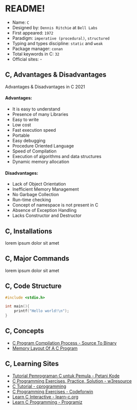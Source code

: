 # README!
* Name: `C`
* Designed by: `Dennis Ritchie` at `Bell Labs`
* First appeared: `1972`
* Paradigm:  `imperative (procedural)`, `structured`
* Typing and types discipline: `static` and `weak`
* Package manager: `conan`
* Total keywords in C: `32` 
* Official sites: -

## C, Advantages & Disadvantages
Advantages & Disadvantages in C 2021
#### Advantages:
* It is easy to understand
* Presence of many Libraries
* Easy to write
* Low cost
* Fast execution speed
* Portable
* Easy debugging
* Procedure Oriented Language
* Speed of Compilation
* Execution of algorithms and data structures
* Dynamic memory allocation
#### Disadvantages:
* Lack of Object Orientation
* Inefficient Memory Management
* No Garbage Collection
* Run-time checking
* Concept of namespace is not present in C
* Absence of Exception Handling
* Lacks Constructor and Destructor

## C, Installations
lorem ipsum dolor sit amet

## C, Major Commands
lorem ipsum dolor sit amet

## C, Code Structure
```c
#include <stdio.h>

int main(){
	printf("Hello world!\n");
}
```
## C, Concepts
* [C Program Compilation Process - Source To Binary](https://hackthedeveloper.com/c-program-compilation-process)	
* [Memory Layout Of A C Program](https://hackthedeveloper.com/memory-layout-c-program)
## C, Learning Sites
* [Tutorial Pemrograman C untuk Pemula - Petani Kode](https://www.petanikode.com/tutorial/c/)
* [C Programming Exercises, Practice, Solution - w3resource](https://www.w3resource.com/c-programming-exercises/)
* [C Tutorial - cprogramming](https://www.cprogramming.com/tutorial/c-tutorial.html)
* [C Programming Exercises - Codeforwin](https://codeforwin.org/)
* [Learn C Interactive - learn-c.org](https://www.learn-c.org/)
* [Learn C Programming - Programiz](https://www.programiz.com/c-programming)
